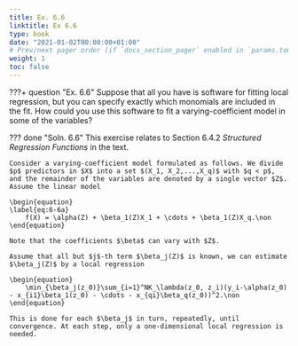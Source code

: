 ```yaml
---
title: Ex. 6.6
linktitle: Ex 6.6
type: book
date: "2021-01-02T00:00:00+01:00"
# Prev/next pager order (if `docs_section_pager` enabled in `params.toml`)
weight: 1
toc: false
---
```


???+ question "Ex. 6.6"
    Suppose that all you have is software for fitting local regression, but you can specify exactly which monomials are included in the fit. How could you use this software to fit a varying-coefficient model in some of the variables?

??? done "Soln. 6.6"
    This exercise relates to Section 6.4.2 *Structured Regression Functions* in the text.

	Consider a varying-coefficient model formulated as follows. We divide $p$ predictors in $X$ into a set $(X_1, X_2,...,X_q)$ with $q < p$, and the remainder of the variables are denoted by a single vector $Z$. Assume the linear model 
	
    \begin{equation}
	\label{eq:6-6a}
		f(X) = \alpha(Z) + \beta_1(Z)X_1 + \cdots + \beta_1(Z)X_q.\non
	\end{equation}
	
    Note that the coefficients $\beta$ can vary with $Z$. 

	Assume that all but $j$-th term $\beta_j(Z)$ is known, we can estimate $\beta_j(Z)$ by a local regression
	
    \begin{equation}
		\min_{\beta_j(z_0)}\sum_{i=1}^NK_\lambda(z_0, z_i)(y_i-\alpha(z_0) - x_{i1}\beta_1(z_0) - \cdots - x_{qi}\beta_q(z_0))^2.\non
	\end{equation}
	
    This is done for each $\beta_j$ in turn, repeatedly, until convergence. At each step, only a one-dimensional local regression is needed.